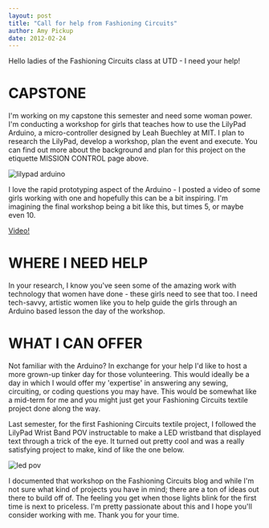 ```yaml
---
layout: post
title: "Call for help from Fashioning Circuits"
author: Amy Pickup
date: 2012-02-24
---
```


Hello ladies of the Fashioning Circuits class at UTD - I need your help!

# CAPSTONE

I'm working on my capstone this semester and need some woman power. I'm conducting a workshop for girls that teaches how to use the LilyPad Arduino, a micro-controller designed by Leah Buechley at MIT. I plan to research the LilyPad, develop a workshop, plan the event and execute. You can find out more about the background and plan for this project on the etiquette MISSION CONTROL page above.

![lilypad arduino](http://site.gravitech.us/Arduino/LilyPad/LilyPad_1.jpg)

I love the rapid prototyping aspect of the Arduino - I posted a video of some girls working with one and hopefully this can be a bit inspiring. I'm imagining the final workshop being a bit like this, but times 5, or maybe even 10.

[Video!](http://vimeo.com/4313755)

# WHERE I NEED HELP

In your research, I know you've seen some of the amazing work with technology that women have done - these girls need to see that too. I need tech-savvy, artistic women like you to help guide the girls through an Arduino based lesson the day of the workshop.

# WHAT I CAN OFFER

Not familiar with the Arduino? In exchange for your help I'd like to host a more grown-up tinker day for those volunteering. This would ideally be a day in which I would offer my 'expertise' in answering any sewing, circuiting, or coding questions you may have. This would be somewhat like a mid-term for me and you might just get your Fashioning Circuits textile project done along the way.

Last semester, for the first Fashioning Circuits textile project, I followed the LilyPad Wrist Band POV instructable to make a LED wristband that displayed text through a trick of the eye. It turned out pretty cool and was a really satisfying project to make, kind of like the one below.

![led pov](http://www.instructables.com/id/LilyPad-Wrist-Band-POV/)

I documented that workshop on the Fashioning Circuits blog and while I'm not sure what kind of projects you have in mind; there are a ton of ideas out there to build off of. The feeling you get when those lights blink for the first time is next to priceless. I'm pretty passionate about this and I hope you'll consider working with me. Thank you for your time.